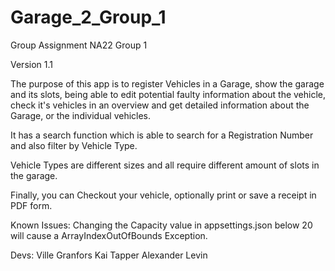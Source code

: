# Garage_2_Group_1
Group Assignment NA22 Group 1

Version 1.1

The purpose of this app is to register Vehicles in a Garage, show the garage and its slots, being able to edit potential faulty information about the vehicle,
check it's vehicles in an overview and get detailed information about the Garage, or the individual vehicles. 

It has a search function which is able to search for a Registration Number and also filter by Vehicle Type.

Vehicle Types are different sizes and all require different amount of slots in the garage. 

Finally, you can Checkout your vehicle, optionally print or save a receipt in PDF form. 

Known Issues:
Changing the Capacity value in appsettings.json below 20 will cause a ArrayIndexOutOfBounds Exception.

Devs: 
Ville Granfors
Kai Tapper
Alexander Levin
